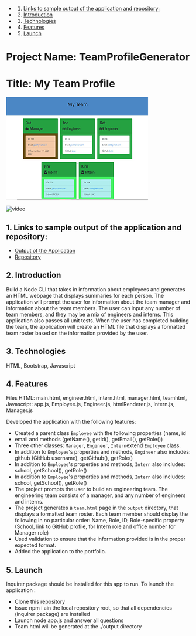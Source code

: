 <!-- vscode-markdown-toc -->
* 1. [Links to sample output of the application and repository:](#Linkstosampleoutputoftheapplicationandrepository:)
* 2. [Introduction](#Introduction)
* 3. [Technologies](#Technologies)
* 4. [Features](#Features)
* 5. [Launch](#Launch)

<!-- vscode-markdown-toc-config
	numbering=true
	autoSave=true
	/vscode-markdown-toc-config -->
<!-- /vscode-markdown-toc -->
# Project Name: TeamProfileGenerator
# Title: My Team Profile

[![picture 2](assets/TPG-thumb.JPG)](https://sskumar4.github.io/TeamProfileGenerator/output/team.html)  

![video](assets/TeamProfileGenerator-Final.gif)

##  1. <a name='Linkstosampleoutputoftheapplicationandrepository:'></a>Links to sample output of the application and repository:
* [Output of the Application](https://sskumar4.github.io/TeamProfileGenerator/output/team.html)
* [Repository](https://github.com/sskumar4/TeamProfileGenerator)


##  2. <a name='Introduction'></a>Introduction  
Build a Node CLI that takes in information about employees and generates an HTML webpage that displays summaries for each person. The application will prompt the user for information about the team manager and information about the team members. The user can input any number of team members, and they may be a mix of engineers and interns. This application also passes all unit tests. When the user has completed building the team, the application will create an HTML file that displays a formatted team roster based on the information provided by the user.

##  3. <a name='Technologies'></a>Technologies 
HTML, Bootstrap, Javascript 

##  4. <a name='Features'></a>Features
Files
HTML: main.html, engineer.html, intern.html, manager.html, teamhtml, 
Javascript: app.js, Employee.js, Engineer.js, htmlRenderer.js, Intern.js, Manager.js

Developed the application with the following features:
  * Created a parent class `Employee` with the following properties (name, id
  * email and methods (getName(), getId(), getEmail(), getRole())
  * Three other classes: `Manager`, `Engineer`, `Intern`extend `Employee` class.
  * In addition to `Employee`'s properties and methods, `Engineer` also includes:
    github (GitHub username), getGithub(), getRole() 
  * In addition to `Employee`'s properties and methods, `Intern` also includes:
    school, getSchool(), getRole()
  * In addition to `Employee`'s properties and methods, `Intern` also includes:
    school, getSchool(), getRole() 
  * The project prompts the user to build an engineering team. The engineering
    team consists of a manager, and any number of engineers and interns.
  * The project generates a `team.html` page in the `output` directory, that displays a  formatted team roster. Each team member should display the following in no particular order: Name, Role, ID, Role-specific property (School, link to GitHub profile, for Intern role and office number for Manager role)
  * Used validation to ensure that the information provided is in the proper expected format.
  * Added the application to the portfolio.

##  5. <a name='Launch'></a>Launch
Inquirer package should be installed for this app to run. To launch the application :

* Clone this repository
* Issue npm i ain the local repository root, so that all dependencies (inquirer package) are installed
* Launch node app.js and answer all questions
* Team.html will be generated at the ./output directory







